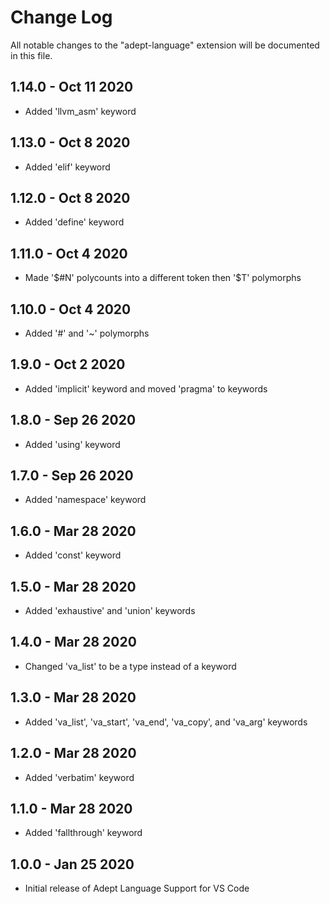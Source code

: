 # Change Log

All notable changes to the "adept-language" extension will be documented in this file.

## 1.14.0 - Oct 11 2020
- Added 'llvm_asm' keyword

## 1.13.0 - Oct 8 2020
- Added 'elif' keyword

## 1.12.0 - Oct 8 2020
- Added 'define' keyword

## 1.11.0 - Oct 4 2020
- Made '$#N' polycounts into a different token then '$T' polymorphs

## 1.10.0 - Oct 4 2020
- Added '#' and '~' polymorphs

## 1.9.0 - Oct 2 2020
- Added 'implicit' keyword and moved 'pragma' to keywords

## 1.8.0 - Sep 26 2020
- Added 'using' keyword

## 1.7.0 - Sep 26 2020
- Added 'namespace' keyword

## 1.6.0 - Mar 28 2020
- Added 'const' keyword

## 1.5.0 - Mar 28 2020
- Added 'exhaustive' and 'union' keywords

## 1.4.0 - Mar 28 2020
- Changed 'va_list' to be a type instead of a keyword

## 1.3.0 - Mar 28 2020
- Added 'va_list', 'va_start', 'va_end', 'va_copy', and 'va_arg' keywords

## 1.2.0 - Mar 28 2020
- Added 'verbatim' keyword

## 1.1.0 - Mar 28 2020
- Added 'fallthrough' keyword

## 1.0.0 - Jan 25 2020
- Initial release of Adept Language Support for VS Code
